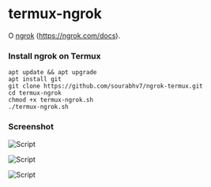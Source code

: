 ﻿# termux-ngrok
O [ngrok](https://ngrok.com/) 
(https://ngrok.com/docs).

### Install ngrok on Termux
```
apt update && apt upgrade
apt install git
git clone https://github.com/sourabhv7/ngrok-termux.git
cd termux-ngrok
chmod +x termux-ngrok.sh
./termux-ngrok.sh
```
### Screenshot

<p align="centre">
<img src="https://i.imgur.com/86lzmIf.png" alt="Script">
</p>

<p align="centre">
<img src="https://i.imgur.com/sRb2y4P.png" alt="Script">
</p>

<p align="centre">
<img src="https://i.imgur.com/m80I9UB.png" alt="Script">
</p>



